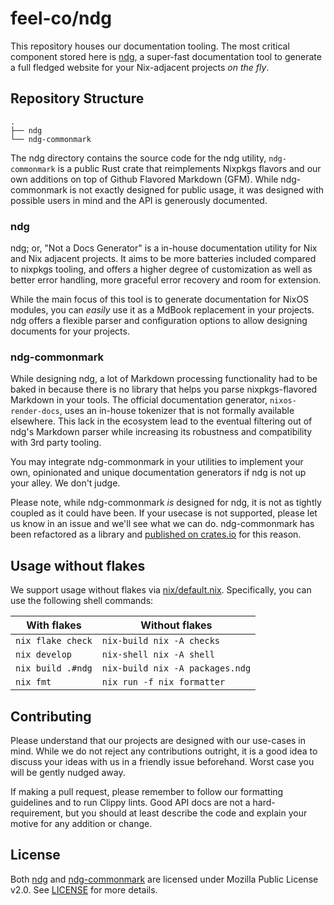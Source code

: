 # feel-co/ndg

This repository houses our documentation tooling. The most critical component
stored here is [ndg](./ndg), a super-fast documentation tool to generate a full
fledged website for your Nix-adjacent projects _on the fly_.

## Repository Structure

```plaintext
.
├── ndg
└── ndg-commonmark
```

The ndg directory contains the source code for the ndg utility, `ndg-commonmark`
is a public Rust crate that reimplements Nixpkgs flavors and our own additions
on top of Github Flavored Markdown (GFM). While ndg-commonmark is not exactly
designed for public usage, it was designed with possible users in mind and the
API is generously documented.

### ndg

ndg; or, "Not a Docs Generator" is a in-house documentation utility for Nix and
Nix adjacent projects. It aims to be more batteries included compared to nixpkgs
tooling, and offers a higher degree of customization as well as better error
handling, more graceful error recovery and room for extension.

While the main focus of this tool is to generate documentation for NixOS
modules, you can _easily_ use it as a MdBook replacement in your projects. ndg
offers a flexible parser and configuration options to allow designing documents
for your projects.

### ndg-commonmark

[published on crates.io]: https://crates.io/crates/ndg-commonmark

While designing ndg, a lot of Markdown processing functionality had to be baked
in because there is no library that helps you parse nixpkgs-flavored Markdown in
your tools. The official documentation generator, `nixos-render-docs`, uses an
in-house tokenizer that is not formally available elsewhere. This lack in the
ecosystem lead to the eventual filtering out of ndg's Markdown parser while
increasing its robustness and compatibility with 3rd party tooling.

You may integrate ndg-commonmark in your utilities to implement your own,
opinionated and unique documentation generators if ndg is not up your alley. We
don't judge.

Please note, while ndg-commonmark _is_ designed for ndg, it is not as tightly
coupled as it could have been. If your usecase is not supported, please let us
know in an issue and we'll see what we can do. ndg-commonmark has been
refactored as a library and [published on crates.io] for this reason.

## Usage without flakes

We support usage without flakes via [nix/default.nix](./nix/default.nix).
Specifically, you can use the following shell commands:

| With flakes | Without flakes |
| --- | --- |
| `nix flake check` | `nix-build nix -A checks` |
| `nix develop` | `nix-shell nix -A shell` |
| `nix build .#ndg` | `nix-build nix -A packages.ndg` |
| `nix fmt` | `nix run -f nix formatter` |

## Contributing

Please understand that our projects are designed with our use-cases in mind.
While we do not reject any contributions outright, it is a good idea to discuss
your ideas with us in a friendly issue beforehand. Worst case you will be gently
nudged away.

If making a pull request, please remember to follow our formatting guidelines
and to run Clippy lints. Good API docs are not a hard-requirement, but you
should at least describe the code and explain your motive for any addition or
change.

## License

Both [ndg](./ndg) and [ndg-commonmark](./ndg-commonmark) are licensed under
Mozilla Public License v2.0. See [LICENSE](./LICENSE) for more details.
